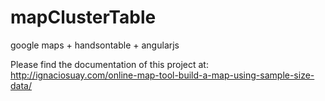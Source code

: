 # mapClusterTable
google maps + handsontable + angularjs

Please find the documentation of this project at:
http://ignaciosuay.com/online-map-tool-build-a-map-using-sample-size-data/
